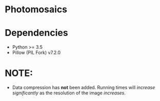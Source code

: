 # Photomosaics
# Dependencies
* Python >= 3.5
* Pillow (PIL Fork) v7.2.0

# NOTE:
- Data compression has **not** been added. Running times will _increase significantly_ as the resolution of the image _increases_.
